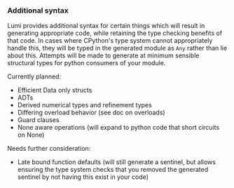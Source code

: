 ### Additional syntax

Lumi provides additional syntax for certain things which will result in generating appropriate code,
while retaining the type checking benefits of that code. In cases where CPython's type system cannot
appropriately handle this, they will be typed in the generated module as `Any` rather than lie about this.
Attempts will be made to generate at minimum sensible structural types for python consumers of your module.


Currently planned:

- Efficient Data only structs
- ADTs
- Derived numerical types and refinement types
- Differing overload behavior (see doc on overloads)
- Guard clauses
- None aware operations (will expand to python code that short circuits on None)

Needs further consideration:
- Late bound function defaults (will still generate a sentinel, but allows ensuring the
  type system checks that you removed the generated sentinel by not having this exist in your code)